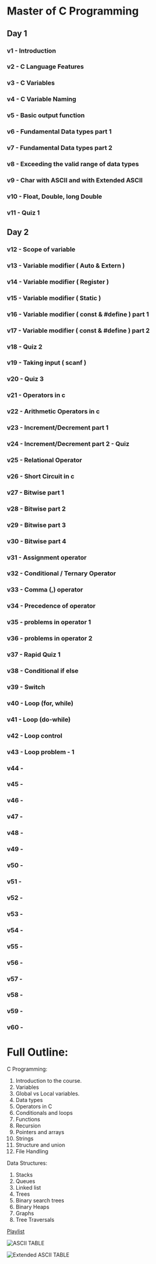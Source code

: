 # Master of C Programming

## Day 1

### v1 - Introduction

### v2 - C Language Features

### v3 - C Variables

### v4 - C Variable Naming

### v5 - Basic output function

### v6 - Fundamental Data types part 1

### v7 - Fundamental Data types part 2

### v8 - Exceeding the valid range of data types

### v9 - Char with ASCII and with Extended ASCII

### v10 - Float, Double, long Double

### v11 - Quiz 1

## Day 2

### v12 - Scope of variable

### v13 - Variable modifier ( Auto & Extern )

### v14 - Variable modifier ( Register )

### v15 - Variable modifier ( Static )

### v16 - Variable modifier ( const & #define ) part 1

### v17 - Variable modifier ( const & #define ) part 2

### v18 - Quiz 2

### v19 - Taking input ( scanf )

### v20 - Quiz 3

### v21 - Operators in c

### v22 - Arithmetic Operators in c

### v23 - Increment/Decrement part 1

### v24 - Increment/Decrement part 2 - Quiz

### v25 - Relational Operator

### v26 - Short Circuit in c

### v27 - Bitwise part 1

### v28 - Bitwise part 2

### v29 - Bitwise part 3

### v30 - Bitwise part 4

### v31 - Assignment operator

### v32 - Conditional / Ternary Operator

### v33 - Comma (,) operator

### v34 - Precedence of operator

### v35 - problems in operator 1

### v36 - problems in operator 2

### v37 - Rapid Quiz 1

### v38 - Conditional if else

### v39 - Switch

### v40 - Loop (for, while)

### v41 - Loop (do-while)

### v42 - Loop control

### v43 - Loop problem - 1

### v44 - 

### v45 - 

### v46 - 

### v47 - 

### v48 - 

### v49 - 

### v50 - 

### v51 - 

### v52 - 

### v53 - 

### v54 - 

### v55 - 

### v56 - 

### v57 - 

### v58 - 

### v59 - 

### v60 - 







# Full Outline:

C Programming:
1) Introduction to the course.
2) Variables 
3) Global vs Local variables. 
4) Data types  
5) Operators in C  
6) Conditionals and loops 
7) Functions 
8) Recursion  
9) Pointers and arrays 
10) Strings
11) Structure and union 
12) File Handling

Data Structures:
1) Stacks
2) Queues  
3) Linked list
4) Trees  
5) Binary search trees  
6) Binary Heaps  
7) Graphs  
8) Tree Traversals

[Playlist](https://youtube.com/playlist?list=PLBlnK6fEyqRhX6r2uhhlubuF5QextdCSM&si=KauFwcAzYFQny9qO)

![ASCII TABLE](image.png)

![Extended ASCII TABLE](image-1.png)